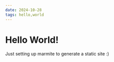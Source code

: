 ```yaml
---
date: 2024-10-28
tags: hello,world
---
```


# Hello World!

Just setting up marmite to generate a static site :)